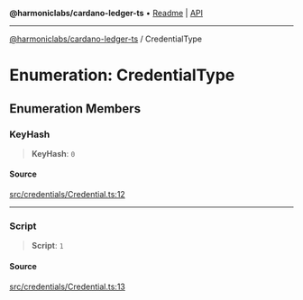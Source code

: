 **@harmoniclabs/cardano-ledger-ts** • [Readme](../README.md) \| [API](../globals.md)

***

[@harmoniclabs/cardano-ledger-ts](../README.md) / CredentialType

# Enumeration: CredentialType

## Enumeration Members

### KeyHash

> **KeyHash**: `0`

#### Source

[src/credentials/Credential.ts:12](https://github.com/HarmonicLabs/cardano-ledger-ts/blob/d1659b0/src/credentials/Credential.ts#L12)

***

### Script

> **Script**: `1`

#### Source

[src/credentials/Credential.ts:13](https://github.com/HarmonicLabs/cardano-ledger-ts/blob/d1659b0/src/credentials/Credential.ts#L13)
